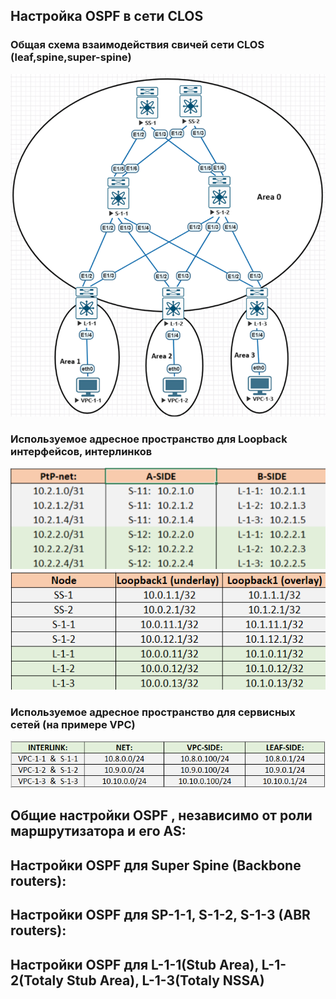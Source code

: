 ## Настройка OSPF в сети CLOS

### Общая схема взаимодействия свичей сети CLOS (leaf,spine,super-spine) 
![2-1-1-1.png](2-1-1-1.png)


### Используемое адресное пространство для Loopback интерфейсов, интерлинков

![2-1-21.png](2-1-21.png)
![2-1-2-2.png](2-1-2-2.png)

### Используемое адресное пространство для сервисных сетей (на примере VPC)
![2-1-3.png](2-1-3.png)

## Общие настройки OSPF , независимо от роли маршрутизатора и его AS:


## Настройки OSPF для Super Spine (Backbone routers):


## Настройки OSPF для SP-1-1, S-1-2, S-1-3 (ABR routers):

## Настройки OSPF для L-1-1(Stub Area), L-1-2(Totaly Stub Area), L-1-3(Totaly NSSA)
